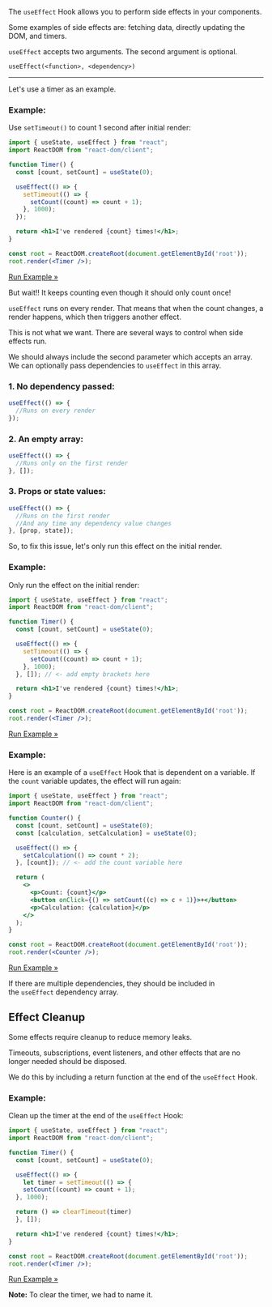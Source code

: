 The `useEffect` Hook allows you to perform side effects in your components.

Some examples of side effects are: fetching data, directly updating the DOM, and timers.

`useEffect` accepts two arguments. The second argument is optional.

`useEffect(<function>, <dependency>)`

---

Let's use a timer as an example.

### Example:

Use `setTimeout()` to count 1 second after initial render:

```jsx
import { useState, useEffect } from "react";
import ReactDOM from "react-dom/client";

function Timer() {
  const [count, setCount] = useState(0);

  useEffect(() => {
    setTimeout(() => {
      setCount((count) => count + 1);
    }, 1000);
  });

  return <h1>I've rendered {count} times!</h1>;
}

const root = ReactDOM.createRoot(document.getElementById('root'));
root.render(<Timer />);
```

[Run Example »](https://www.w3schools.com/react/showreact.asp?filename=demo2_react_useeffect_settimeout)

But wait!! It keeps counting even though it should only count once!

`useEffect` runs on every render. That means that when the count changes, a render happens, which then triggers another effect.

This is not what we want. There are several ways to control when side effects run.

We should always include the second parameter which accepts an array. We can optionally pass dependencies to `useEffect` in this array.

### 1. No dependency passed:

```jsx
useEffect(() => {
  //Runs on every render
});
```

### 2. An empty array:

```jsx
useEffect(() => {
  //Runs only on the first render
}, []);
```

### 3. Props or state values:

```jsx
useEffect(() => {
  //Runs on the first render
  //And any time any dependency value changes
}, [prop, state]);
```

So, to fix this issue, let's only run this effect on the initial render.

### Example:

Only run the effect on the initial render:

```jsx
import { useState, useEffect } from "react";
import ReactDOM from "react-dom/client";

function Timer() {
  const [count, setCount] = useState(0);

  useEffect(() => {
    setTimeout(() => {
      setCount((count) => count + 1);
    }, 1000);
  }, []); // <- add empty brackets here

  return <h1>I've rendered {count} times!</h1>;
}

const root = ReactDOM.createRoot(document.getElementById('root'));
root.render(<Timer />);
```

[Run Example »](https://www.w3schools.com/react/showreact.asp?filename=demo2_react_useeffect_settimeout2)

### Example:

Here is an example of a `useEffect` Hook that is dependent on a variable. If the `count` variable updates, the effect will run again:

```jsx
import { useState, useEffect } from "react";
import ReactDOM from "react-dom/client";

function Counter() {
  const [count, setCount] = useState(0);
  const [calculation, setCalculation] = useState(0);

  useEffect(() => {
    setCalculation(() => count * 2);
  }, [count]); // <- add the count variable here

  return (
    <>
      <p>Count: {count}</p>
      <button onClick={() => setCount((c) => c + 1)}>+</button>
      <p>Calculation: {calculation}</p>
    </>
  );
}

const root = ReactDOM.createRoot(document.getElementById('root'));
root.render(<Counter />);
```

[Run Example »](https://www.w3schools.com/react/showreact.asp?filename=demo2_react_useeffect_settimeout3)

If there are multiple dependencies, they should be included in the `useEffect` dependency array.

## Effect Cleanup

Some effects require cleanup to reduce memory leaks.

Timeouts, subscriptions, event listeners, and other effects that are no longer needed should be disposed.

We do this by including a return function at the end of the `useEffect` Hook.

### Example:

Clean up the timer at the end of the `useEffect` Hook:

```jsx
import { useState, useEffect } from "react";
import ReactDOM from "react-dom/client";

function Timer() {
  const [count, setCount] = useState(0);

  useEffect(() => {
    let timer = setTimeout(() => {
    setCount((count) => count + 1);
  }, 1000);

  return () => clearTimeout(timer)
  }, []);

  return <h1>I've rendered {count} times!</h1>;
}

const root = ReactDOM.createRoot(document.getElementById('root'));
root.render(<Timer />);
```

[Run Example »](https://www.w3schools.com/react/showreact.asp?filename=demo2_react_useeffect_settimeout_cleanup)

**Note:** To clear the timer, we had to name it.